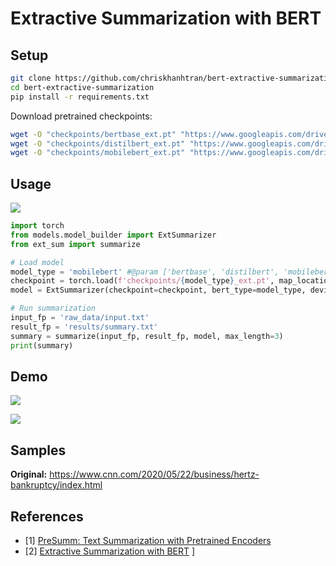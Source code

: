 # Extractive Summarization with BERT

## Setup
```sh
git clone https://github.com/chriskhanhtran/bert-extractive-summarization.git
cd bert-extractive-summarization
pip install -r requirements.txt
```

Download pretrained checkpoints:

```sh
wget -O "checkpoints/bertbase_ext.pt" "https://www.googleapis.com/drive/v3/files/1t27zkFMUnuqRcsqf2fh8F1RwaqFoMw5e?alt=media&key=AIzaSyCmo6sAQ37OK8DK4wnT94PoLx5lx-7VTDE"
wget -O "checkpoints/distilbert_ext.pt" "https://www.googleapis.com/drive/v3/files/1WxU7cHECfYaU32oTM0JByTRGS5f6SYEF?alt=media&key=AIzaSyCmo6sAQ37OK8DK4wnT94PoLx5lx-7VTDE"
wget -O "checkpoints/mobilebert_ext.pt" "https://www.googleapis.com/drive/v3/files/1umMOXoueo38zID_AKFSIOGxG9XjS5hDC?alt=media&key=AIzaSyCmo6sAQ37OK8DK4wnT94PoLx5lx-7VTDE"
```

## Usage
[![](https://img.shields.io/badge/Colab-Run_in_Google_Colab-blue?logo=Google&logoColor=FDBA18)](https://colab.research.google.com/drive/1hwpYC-AU6C_nwuM_N5ynOShXIRGv-U51#scrollTo=KizhzOxVOjaN)
```python
import torch
from models.model_builder import ExtSummarizer
from ext_sum import summarize

# Load model
model_type = 'mobilebert' #@param ['bertbase', 'distilbert', 'mobilebert']
checkpoint = torch.load(f'checkpoints/{model_type}_ext.pt', map_location='cpu')
model = ExtSummarizer(checkpoint=checkpoint, bert_type=model_type, device='cpu')

# Run summarization
input_fp = 'raw_data/input.txt'
result_fp = 'results/summary.txt'
summary = summarize(input_fp, result_fp, model, max_length=3)
print(summary)
```

## Demo

[![](https://img.shields.io/badge/Heroku-Open_Web_App-blue?logo=Heroku)](https://extractive-summarization.herokuapp.com/)

![](https://github.com/chriskhanhtran/minimal-portfolio/blob/master/images/bertsum.gif?raw=true)

## Samples

**Original:** https://www.cnn.com/2020/05/22/business/hertz-bankruptcy/index.html

## References
- [1] [PreSumm:  Text Summarization with Pretrained Encoders](https://github.com/nlpyang/PreSumm)
- [2] [Extractive Summarization with BERT](https://github.com/chriskhanhtran/bert-extractive-summarization/)
]
